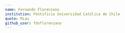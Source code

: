```yaml
---
name: Fernando Florenzano
institution: Pontificia Universidad Católica de Chile
quote: Miau
github_user: fdoflorenzano
---
```

